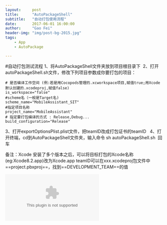 ```yaml
---
layout:     post
title:      "AutoPackageShell"
subtitle:   "自动打包使用流程"
date:       2017-06-01 16:00:00
author:     "Gao Fei"
header-img: "img/post-bg-2015.jpg"
tags:
    - App
    - AutoPackage

---
```


#自动打包测试流程
1、将AutoPackageShell文件夹放到项目根目录下 
2、打开autoPackageShell.sh文件，修改下列项目参数成你要打包的项目：

```
# 是否编译工作空间 (例:若是用Cocopods管理的.xcworkspace项目,赋值true;用Xcode默认创建的.xcodeproj,赋值false)
is_workspace="false" 
#scheme名（一般是Target名)
scheme_name="MobileAssistant_SIT" 
#指定项目名称
project_name="MobileAssistant" 
# 指定要打包编译的方式 : Release,Debug...
build_configuration="Release"
```

3、打开exportOptionsPlist.plist文件，把teamID改成打包证书的teamID
 
4、打开终端，cd到AutoPackageShell文件夹，输入命令 sh autoPackageShell.sh  回车

备注：Xcode 安装了多个版本之后，可以将目标打包的Xcode名称(eg:Xcode8.2.app)改为Xcode.app
teamID可以在xxx.xcodeproj包文件中==project.pbxproj==，找到==DEVELOPMENT_TEAM==的值 

![AutoPackageShell.zip](../../../public/img/in-post/zip/AutoPackageShell_2017.zip)


